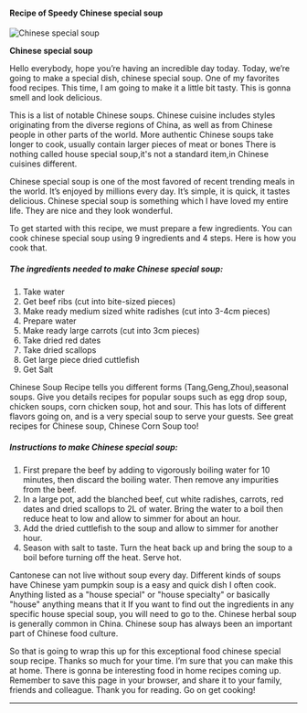             

#### Recipe of Speedy Chinese special soup

![Chinese special soup](https://img-global.cpcdn.com/recipes/b0fedbd2eb9fc1df/751x532cq70/chinese-special-soup-recipe-main-photo.jpg)

**Chinese special soup**

Hello everybody, hope you’re having an incredible day today. Today, we’re going to make a special dish, chinese special soup. One of my favorites food recipes. This time, I am going to make it a little bit tasty. This is gonna smell and look delicious.

This is a list of notable Chinese soups. Chinese cuisine includes styles originating from the diverse regions of China, as well as from Chinese people in other parts of the world. More authentic Chinese soups take longer to cook, usually contain larger pieces of meat or bones There is nothing called house special soup,it's not a standard item,in Chinese cuisines different.

Chinese special soup is one of the most favored of recent trending meals in the world. It’s enjoyed by millions every day. It’s simple, it is quick, it tastes delicious. Chinese special soup is something which I have loved my entire life. They are nice and they look wonderful.

To get started with this recipe, we must prepare a few ingredients. You can cook chinese special soup using 9 ingredients and 4 steps. Here is how you cook that.

##### The ingredients needed to make Chinese special soup:

1.  Take water
2.  Get beef ribs (cut into bite-sized pieces)
3.  Make ready medium sized white radishes (cut into 3-4cm pieces)
4.  Prepare water
5.  Make ready large carrots (cut into 3cm pieces)
6.  Take dried red dates
7.  Take dried scallops
8.  Get large piece dried cuttlefish
9.  Get Salt

Chinese Soup Recipe tells you different forms (Tang,Geng,Zhou),seasonal soups. Give you details recipes for popular soups such as egg drop soup, chicken soups, corn chicken soup, hot and sour. This has lots of different flavors going on, and is a very special soup to serve your guests. See great recipes for Chinese soup, Chinese Corn Soup too!

##### Instructions to make Chinese special soup:

1.  First prepare the beef by adding to vigorously boiling water for 10 minutes, then discard the boiling water. Then remove any impurities from the beef.
2.  In a large pot, add the blanched beef, cut white radishes, carrots, red dates and dried scallops to 2L of water. Bring the water to a boil then reduce heat to low and allow to simmer for about an hour.
3.  Add the dried cuttlefish to the soup and allow to simmer for another hour.
4.  Season with salt to taste. Turn the heat back up and bring the soup to a boil before turning off the heat. Serve hot.

Cantonese can not live without soup every day. Different kinds of soups have Chinese yam pumpkin soup is a easy and quick dish I often cook. Anything listed as a "house special" or "house specialty" or basically "house" anything means that it If you want to find out the ingredients in any specific house special soup, you will need to go to the. Chinese herbal soup is generally common in China. Chinese soup has always been an important part of Chinese food culture.

So that is going to wrap this up for this exceptional food chinese special soup recipe. Thanks so much for your time. I’m sure that you can make this at home. There is gonna be interesting food in home recipes coming up. Remember to save this page in your browser, and share it to your family, friends and colleague. Thank you for reading. Go on get cooking!

* * *